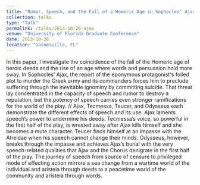 ```yaml
---
title: "Rumor, Speech, and the Fall of a Homeric Age in Sophocles’ Ajax"
collection: talks
type: "Talk"
permalink: /talks/2013-10-26-ajax
venue: "University of Florida Graduate Conference"
date: 2013-10-26
location: "Gainesville, FL"
---
```


In this paper, I investigate the coincidence of the fall of the Homeric age of heroic deeds and the rise of an age where words and persuasion hold more sway. In Sophocles’ Ajax, the report of the eponymous protagonist&apos;s foiled plot to murder the Greek army and its commanders forces him to preclude suffering through the inevitable ignominy by committing suicide. That threat lay concentrated in the capacity of speech and rumor to destroy a reputation, but the potency of speech carries even stronger ramifications for the world of the play. // Ajax, Tecmessa, Teucer, and Odysseus each demonstrate the different effects of speech and its use. Ajax laments speech’s power to undermine his deeds. Tecmessa’s voice, so powerful in the first half of the play, is wrested away after Ajax kills himself and she becomes a mute character. Teucer finds himself at an impasse with the Atreidae when his speech cannot change their minds. Odysseus, however, breaks through the impasse and achieves Ajax’s burial with the very speech-related qualities that Ajax and the Chorus denigrate in the first half of the play. The journey of speech from source of censure to privileged mode of effecting action mirrors a sea change from a wartime world of the individual and aristeia through deeds to a peacetime world of the community and aristeia through words.
